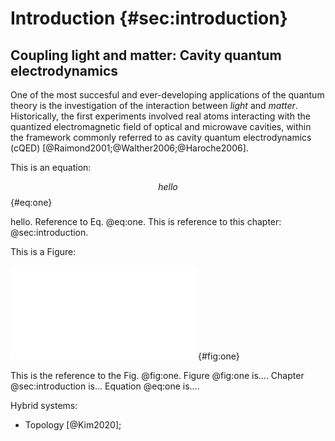 # Introduction {#sec:introduction}


## Coupling light and matter: Cavity quantum electrodynamics
One of the most succesful and ever-developing applications of the quantum theory
is the investigation of the interaction between *light* and *matter*.
Historically, the first experiments involved real atoms
interacting with the quantized electromagnetic field of optical and microwave
cavities, within the framework commonly
referred to as cavity quantum electrodynamics (cQED)
[@Raimond2001;@Walther2006;@Haroche2006].

This is an equation:

$$
hello
$$ {#eq:one}

hello. Reference to Eq. @eq:one. This is reference to this chapter: @sec:introduction.

This is a Figure:

![Caption](figures/intro-cqed.pdf){#fig:one}

This is the reference to the Fig. @fig:one.
Figure @fig:one is.... Chapter @sec:introduction is... Equation @eq:one is....

Hybrid systems:

* Topology [@Kim2020];
